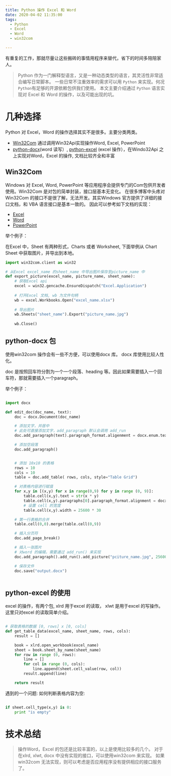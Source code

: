 ```yaml
---
title: Python 操作 Excel 和 Word
date: 2020-04-02 11:35:00
tags:
  - Python
  - Excel
  - Word
  - win32com

---
```


有重复的工作，那就尽量让这些搬砖的事情用程序来替代，省下的时间多陪陪家人。

<!--more-->

> Python 作为一门解释型语言，又是一种动态类型的语言，其灵活性非常适合编写日常脚本。
> 一些日常不注重效率的需求可以用 `Python` 来实现。何况`Python`有足够的开源依赖包供我们使用。
> 本文主要介绍通过 `Python` 语言实现对 Excel 和 Word 的操作，以及可能出现的坑。

# 几种选择

  Python 对 Excel，Word 的操作选择其实不是很多。主要分类两类。

  - [Win32Com](https://github.com/mhammond/pywin32) 通过调用Win32Api实现操作Word, Excel, PowerPoint
  - [python-docx](https://github.com/python-openxml/python-docx)(word 读写）, [python-excel](http://www.python-excel.org/) (excel 操作），在Windo32Api 之上实现对Word，Excel 的操作, 文档比较齐全和丰富

## Win32Com

Windows 对 Excel, Word, PowerPoint 等应用程序会提供专门的Com包供开发者使用。Win32Com 是对包的简单封装，接口层基本无变化。
在很多博客中头疼对Win32Com 的接口不是很了解，无法开发。其实Windows 官方提供了详细的接口文档，和 VBA 语言接口是基本一致的。
因此可以参考如下文档的实现：

  - [Excel](https://docs.microsoft.com/zh-cn/office/vba/api/overview/excel/object-model)
  - [Word](https://docs.microsoft.com/zh-cn/office/vba/api/overview/Word/object-model)
  - [PowerPoint](https://docs.microsoft.com/zh-cn/office/vba/api/overview/powerpoint/object-model)

举个例子：

在Excel 中，Sheet 有两种形式，Charts 或者 Worksheet, 下面举例从 Chart Sheet 中获取图片，并导出到本地。

```python
import win32com.client as win32

# 从Excel excel_name 的sheet_name 中导出图片保存至picture_name 中
def export_picture(excel_name, picture_name, sheet_name):
    # 获取Excel api
    excel = win32.gencache.EnsureDispatch("Excel.Application")
    
    # 打开Excel 文档, wb 为文件句柄
    wb = excel.Workbooks.Open("excel_name.xlsx")
    
    # 导出图片
    wb.Sheets("sheet_name").Export("picture_name.jpg")
    
    wb.Close()

```

## python-docx 包

使用win32com 操作会有一些不方便，可以使用docx 库。 docx 库使用比较人性化。

doc 是按照回车符分割为一个一个段落、heading 等。因此如果需要插入一个回车符，那就需要插入一个paragraph。

举个例子：

```python

import docx

def edit_doc(doc_name, text):
    doc = docx.Document(doc_name)

    # 添加文字，并居中
    # 此处可直接添加文字，add_paragraph 默认会调用 add_run
    doc.add_paragraph(text).paragraph_format.aligenment = docx.enum.text.WD_ALIGN_PARAGRAPH.CENTER

    # 添加空段落
    doc.add_paragraph()


    # 添加 10x10 的表格
    rows = 10
    cols = 10
    table = doc.add_table( rows, cols, style="Table Grid")

    # 对表格内容进行赋值
    for x,y in [(x,y) for x in range(0,9) for y in range (0, 9)]:
        table.cell(x,y).text = str(x * y)
        table.cell(x,y).paragraphs[0].paragraph_format.alignment = docx.enum.text.WD_ALIGN_PARAGRAPH.CENTER
        # 设置 cell 的宽度
        table.cell(x,y).width = 25600 * 30

    # 第一行表格的合并
    table.cell(0,0).merge(table.cell(0,9))

    # 插入分页符
    doc.add_page_break()

    # 插入一张图片
    # 对word 的编辑，需要通过 add_run() 来实现
    doc.add_paragraph().add_run().add_picture("pciture_name.jpg", 25600 * 200, 25600 * 200)

    # 保存文件
    doc.save("output.docx")
    
```


## python-excel 的使用

excel 的操作，有两个包, xlrd 用于excel 的读取， xlwt 是用于excel 的写操作。这里只对excel 的读取简单介绍。

``` python

# 获取表格的数据 [0, rows] x [0, cols]
def get_table_data(excel_name, sheet_name, rows, cols):
    result = []

    book = xlrd.open_workbook(excel_name)
    sheet = book.sheet_by_name(sheet_name)
    for row in range (0, rows):
        line = []
        for col in range (0, cols):
            line.append(sheet.cell_value(row, col))
        result.append(line)

    return result
```

遇到的一个问题:
如何判断表格内容为空: 

```python

if sheet.cell_type(x,y) is 0:
    print "is empty"

```


# 技术总结

> 操作Word，Excel 的包还是比较丰富的，以上是使用比较多的几个。
> 对于在xlrd, xlwt, docx 中没有实现的接口，可以使用win32com 来实现。
> 如果win32com 无法实现，则可以考虑是否应用程序没有提供相应的接口服务了。
